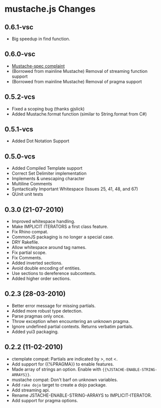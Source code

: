 # mustache.js Changes

## 0.6.1-vsc

* Big speedup in find function.

## 0.6.0-vsc

* [Mustache-spec complaint](https://github.com/mustache/spec)
* (Borrowed from mainline Mustache) Removal of streaming function support
* (Borrowed from mainline Mustache) Removal of pragma support

## 0.5.2-vcs

* Fixed a scoping bug (thanks gjslick)
* Added Mustache.format function (similar to String.format from C#)

## 0.5.1-vcs

* Added Dot Notation Support

## 0.5.0-vcs

* Added Compiled Template support
* Correct Set Delimiter implementation
* Implements & unescaping character
* Multiline Comments
* Syntactically Important Whitespace (Issues 25, 41, 48, and 67)
* QUnit unit tests

## 0.3.0 (21-07-2010)

* Improved whitespace handling.
* Make IMPLICIT ITERATORS a first class feature.
* Fix Rhino compat.
* CommonJS packaging is no longer a special case.
* DRY Rakefile.
* Allow whitespace around tag names.
* Fix partial scope.
* Fix Comments.
* Added inverted sections.
* Avoid double encoding of entities.
* Use sections to dereference subcontexts.
* Added higher order sections.


## 0.2.3 (28-03-2010)

* Better error message for missing partials.
* Added more robust type detection.
* Parse pragmas only once.
* Throw exception when encountering an unknown pragma.
* Ignore undefined partial contexts. Returns verbatim partials.
* Added yui3 packaging.


## 0.2.2 (11-02-2010)

* ctemplate compat: Partials are indicated by >, not <.
* Add support for {{%PRAGMA}} to enable features.
* Made array of strings an option. Enable with `{{%JSTACHE-ENABLE-STRING-ARRAYS}}`.
* mustache compat: Don't barf on unknown variables.
* Add `rake dojo` target to create a dojo package.
* Add streaming api.
* Rename JSTACHE-ENABLE-STRING-ARRAYS to IMPLICIT-ITERATOR.
* Add support for pragma options.
